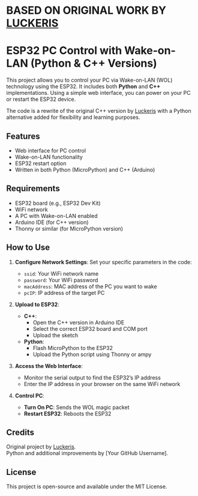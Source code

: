 # BASED ON ORIGINAL WORK BY [LUCKERIS](https://github.com/Luckeris)
# ESP32 PC Control with Wake-on-LAN (Python & C++ Versions)

This project allows you to control your PC via Wake-on-LAN (WOL) technology using the ESP32. It includes both **Python** and **C++** implementations. Using a simple web interface, you can power on your PC or restart the ESP32 device.

The code is a rewrite of the original C++ version by [Luckeris](https://github.com/Luckeris) with a Python alternative added for flexibility and learning purposes.

## Features
- Web interface for PC control
- Wake-on-LAN functionality
- ESP32 restart option
- Written in both Python (MicroPython) and C++ (Arduino)

## Requirements
- ESP32 board (e.g., ESP32 Dev Kit)
- WiFi network
- A PC with Wake-on-LAN enabled
- Arduino IDE (for C++ version)
- Thonny or similar (for MicroPython version)

## How to Use

1. **Configure Network Settings**:
   Set your specific parameters in the code:
   - `ssid`: Your WiFi network name
   - `password`: Your WiFi password
   - `macAddress`: MAC address of the PC you want to wake
   - `pcIP`: IP address of the target PC

2. **Upload to ESP32**:
   - **C++**:
     - Open the C++ version in Arduino IDE
     - Select the correct ESP32 board and COM port
     - Upload the sketch
   - **Python**:
     - Flash MicroPython to the ESP32
     - Upload the Python script using Thonny or ampy

3. **Access the Web Interface**:
   - Monitor the serial output to find the ESP32’s IP address
   - Enter the IP address in your browser on the same WiFi network

4. **Control PC**:
   - **Turn On PC**: Sends the WOL magic packet
   - **Restart ESP32**: Reboots the ESP32

## Credits
Original project by [Luckeris](https://github.com/Luckeris).  
Python and additional improvements by [Your GitHub Username].

## License
This project is open-source and available under the MIT License.

